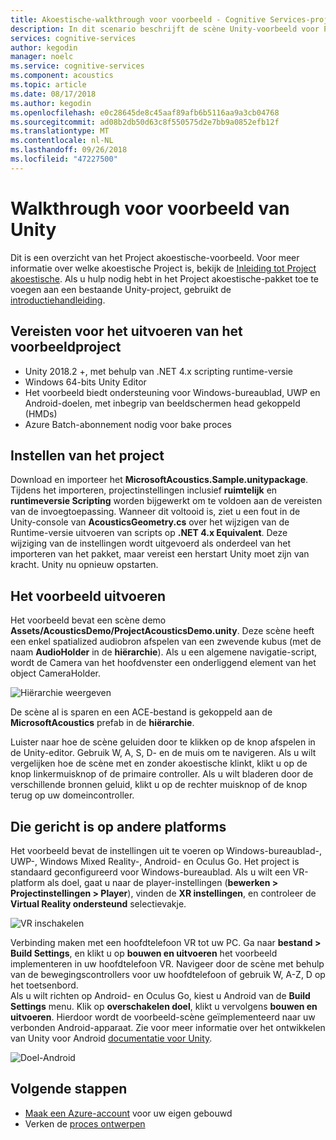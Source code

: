 ```yaml
---
title: Akoestische-walkthrough voor voorbeeld - Cognitive Services-project
description: In dit scenario beschrijft de scène Unity-voorbeeld voor Project akoestische, met inbegrip van de implementatie van het bureaublad en VR.
services: cognitive-services
author: kegodin
manager: noelc
ms.service: cognitive-services
ms.component: acoustics
ms.topic: article
ms.date: 08/17/2018
ms.author: kegodin
ms.openlocfilehash: e0c28645de8c45aaf89afb6b5116aa9a3cb04768
ms.sourcegitcommit: ad08b2db50d63c8f550575d2e7bb9a0852efb12f
ms.translationtype: MT
ms.contentlocale: nl-NL
ms.lasthandoff: 09/26/2018
ms.locfileid: "47227500"
---
```

# <a name="unity-sample-walkthrough"></a>Walkthrough voor voorbeeld van Unity
Dit is een overzicht van het Project akoestische-voorbeeld. Voor meer informatie over welke akoestische Project is, bekijk de [Inleiding tot Project akoestische](what-is-acoustics.md). Als u hulp nodig hebt in het Project akoestische-pakket toe te voegen aan een bestaande Unity-project, gebruikt de [introductiehandleiding](getting-started.md).

## <a name="requirements-for-running-the-sample-project"></a>Vereisten voor het uitvoeren van het voorbeeldproject
* Unity 2018.2 +, met behulp van .NET 4.x scripting runtime-versie
* Windows 64-bits Unity Editor
* Het voorbeeld biedt ondersteuning voor Windows-bureaublad, UWP en Android-doelen, met inbegrip van beeldschermen head gekoppeld (HMDs)
* Azure Batch-abonnement nodig voor bake proces

## <a name="sample-project-setup"></a>Instellen van het project
Download en importeer het **MicrosoftAcoustics.Sample.unitypackage**. Tijdens het importeren, projectinstellingen inclusief **ruimtelijk** en **runtimeversie Scripting** worden bijgewerkt om te voldoen aan de vereisten van de invoegtoepassing. Wanneer dit voltooid is, ziet u een fout in de Unity-console van **AcousticsGeometry.cs** over het wijzigen van de Runtime-versie uitvoeren van scripts op **.NET 4.x Equivalent**. Deze wijziging van de instellingen wordt uitgevoerd als onderdeel van het importeren van het pakket, maar vereist een herstart Unity moet zijn van kracht. Unity nu opnieuw opstarten.

## <a name="running-the-sample"></a>Het voorbeeld uitvoeren
Het voorbeeld bevat een scène demo **Assets/AcousticsDemo/ProjectAcousticsDemo.unity**. Deze scène heeft een enkel spatialized audiobron afspelen van een zwevende kubus (met de naam **AudioHolder** in de **hiërarchie**). Als u een algemene navigatie-script, wordt de Camera van het hoofdvenster een onderliggend element van het object CameraHolder. 

![Hiërarchie weergeven](media/SampleHierarchyView.png)

De scène al is sparen en een ACE-bestand is gekoppeld aan de **MicrosoftAcoustics** prefab in de **hiërarchie**. 

Luister naar hoe de scène geluiden door te klikken op de knop afspelen in de Unity-editor. Gebruik W, A, S, D- en de muis om te navigeren. Als u wilt vergelijken hoe de scène met en zonder akoestische klinkt, klikt u op de knop linkermuisknop of de primaire controller. Als u wilt bladeren door de verschillende bronnen geluid, klikt u op de rechter muisknop of de knop terug op uw domeincontroller.

## <a name="targeting-other-platforms"></a>Die gericht is op andere platforms
Het voorbeeld bevat de instellingen uit te voeren op Windows-bureaublad-, UWP-, Windows Mixed Reality-, Android- en Oculus Go. Het project is standaard geconfigureerd voor Windows-bureaublad. Als u wilt een VR-platform als doel, gaat u naar de player-instellingen (**bewerken > Projectinstellingen > Player**), vinden de **XR instellingen**, en controleer de **Virtual Reality ondersteund** selectievakje.

![VR inschakelen](media/VRSupport.png)  

Verbinding maken met een hoofdtelefoon VR tot uw PC. Ga naar **bestand > Build Settings**, en klikt u op **bouwen en uitvoeren** het voorbeeld implementeren in uw hoofdtelefoon VR. Navigeer door de scène met behulp van de bewegingscontrollers voor uw hoofdtelefoon of gebruik W, A-Z, D op het toetsenbord.    
Als u wilt richten op Android- en Oculus Go, kiest u Android van de **Build Settings** menu. Klik op **overschakelen doel**, klikt u vervolgens **bouwen en uitvoeren**. Hierdoor wordt de voorbeeld-scène geïmplementeerd naar uw verbonden Android-apparaat. Zie voor meer informatie over het ontwikkelen van Unity voor Android [documentatie voor Unity](https://docs.unity3d.com/Manual/android-GettingStarted.html).

![Doel-Android](media/TargetAndroid.png)  

## <a name="next-steps"></a>Volgende stappen
* [Maak een Azure-account](create-azure-account.md) voor uw eigen gebouwd
* Verken de [proces ontwerpen](design-process.md)

